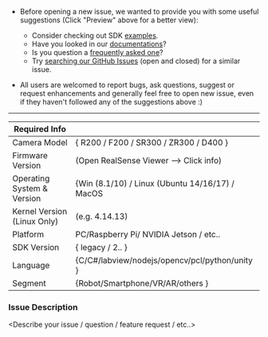 * Before opening a new issue, we wanted to provide you with some useful suggestions (Click "Preview" above for a better view):

    * Consider checking out SDK [examples](https://github.com/IntelRealSense/librealsense/tree/master/examples#sample-code-for-intel-realsense-cameras).
    * Have you looked in our [documentations](https://github.com/IntelRealSense/librealsense/tree/master/doc#useful-links)?
    * Is you question a [frequently asked one](https://github.com/IntelRealSense/librealsense/wiki/Troubleshooting-Q%26A)?
    * Try [searching our GitHub Issues](https://github.com/IntelRealSense/librealsense/issues?utf8=%E2%9C%93&q=is%3Aissue) (open and closed) for a similar issue.

* All users are welcomed to report bugs, ask questions, suggest or request enhancements and generally feel free to open new issue, even if they haven't followed any of the suggestions above :)

----------------------------------------------------------------------------------------------------

| Required Info                         |                                                                |
|---------------------------------|------------------------------------------- |
| Camera Model                       | { R200 / F200 / SR300 / ZR300 / D400 } | 
| Firmware Version                   | (Open RealSense Viewer --> Click info) | 
| Operating System & Version |   {Win (8.1/10) / Linux (Ubuntu 14/16/17) / MacOS  | 
| Kernel Version (Linux Only)    |  (e.g. 4.14.13)                                         | 
| Platform                                 | PC/Raspberry Pi/ NVIDIA Jetson / etc..  |
| SDK Version                            |  { legacy / 2.<?>.<?> }                          | 
| Language                            |  {C/C#/labview/nodejs/opencv/pcl/python/unity }                          | 
| Segment			|  {Robot/Smartphone/VR/AR/others }                          | 

### Issue Description
<Describe your issue / question / feature request / etc..>
